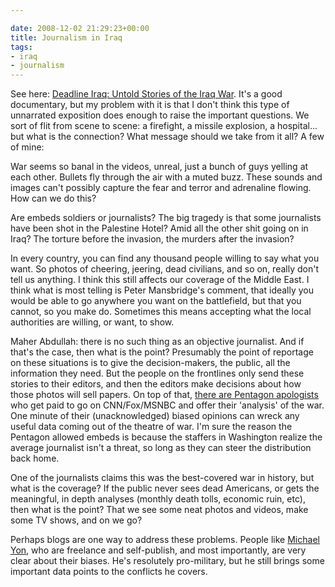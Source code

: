 ```yaml
---

date: 2008-12-02 21:29:23+00:00
title: Journalism in Iraq
tags:
- iraq
- journalism
---
```


See here: [Deadline Iraq: Untold Stories of the Iraq War](http://www.informationclearinghouse.info/article5280.htm). It's a good documentary, but my problem with it is that I don't think this type of unnarrated exposition does enough to raise the important questions. We sort of flit from scene to scene: a firefight, a missile explosion, a hospital... but what is the connection? What message should we take from it all? A few of mine:

War seems so banal in the videos, unreal, just a bunch of guys yelling at each other. Bullets fly through the air with a muted buzz. These sounds and images can't possibly capture the fear and terror and adrenaline flowing. How can we do this?

Are embeds soldiers or journalists? The big tragedy is that some journalists have been shot in the Palestine Hotel? Amid all the other shit going on in Iraq? The torture before the invasion, the murders after the invasion?

In every country, you can find any thousand people willing to say what you want. So photos of cheering, jeering, dead civilians, and so on, really don't tell us anything. I think this still affects our coverage of the Middle East. I think what is most telling is Peter Mansbridge's comment, that ideally you would be able to go anywhere you want on the battlefield, but that you cannot, so you make do. Sometimes this means accepting what the local authorities are willing, or want, to show.

Maher Abdullah: there is no such thing as an objective journalist. And if that's the case, then what is the point? Presumably the point of reportage on these situations is to give the decision-makers, the public, all the information they need. But the people on the frontlines only send these stories to their editors, and then the editors make decisions about how those photos will sell papers. On top of that, [there are Pentagon apologists](http://www.nytimes.com/2008/04/20/washington/20generals.html?hp) who get paid to go on CNN/Fox/MSNBC and offer their 'analysis' of the war. One minute of their (unacknowledged) biased opinions can wreck any useful data coming out of the theatre of war. I'm sure the reason the Pentagon allowed embeds is because the staffers in Washington realize the average journalist isn't a threat, so long as they can steer the distribution back home.

One of the journalists claims this was the best-covered war in history, but what is the coverage? If the public never sees dead Americans, or gets the meaningful, in depth analyses (monthly death tolls, economic ruin, etc), then what is the point? That we see some neat photos and videos, make some TV shows, and on we go?

Perhaps blogs are one way to address these problems. People like [Michael Yon](http://www.michaelyon-online.com/), who are freelance and self-publish, and most importantly, are very clear about their biases. He's resolutely pro-military, but he still brings some important data points to the conflicts he covers.
